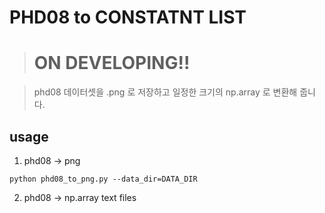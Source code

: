 # PHD08 to CONSTATNT LIST
> # **ON DEVELOPING!!**

> phd08 데이터셋을 .png 로 저장하고 일정한 크기의 np.array 로 변환해 줍니다.

## usage

1. phd08 -> png
```
python phd08_to_png.py --data_dir=DATA_DIR
```

2. phd08 -> np.array text files
